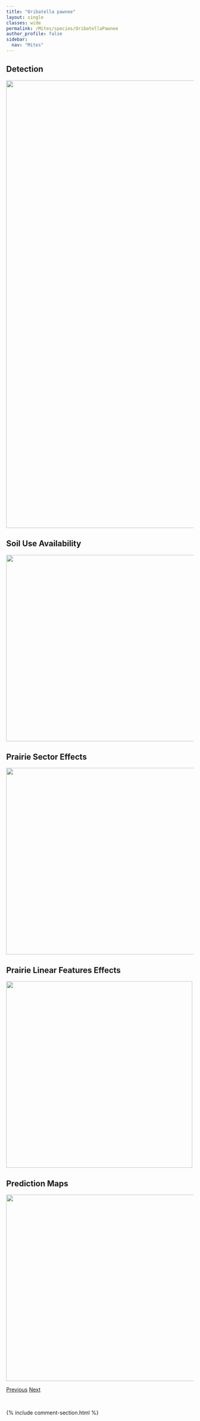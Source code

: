 ```yaml
---
title: "Oribatella pawnee"
layout: single
classes: wide
permalink: /Mites/species/OribatellaPawnee
author_profile: false
sidebar:
  nav: "Mites"
---
```


<h2>Detection</h2>

<a href="https://drive.google.com/uc?export=view&id=18kjs7agetlSg2YswQ2WGYcc-KWb4qFVR">
<img src="https://drive.google.com/uc?export=view&id=18kjs7agetlSg2YswQ2WGYcc-KWb4qFVR" height = "1200" width = "800">
</a>


<h2>Soil Use Availability</h2>

<a href="https://drive.google.com/uc?export=view&id=1iTa9Oz5HOJsza9m9NCUdm2oOPxc5EY46">
<img src="https://drive.google.com/uc?export=view&id=1iTa9Oz5HOJsza9m9NCUdm2oOPxc5EY46" height = "500" width = "1000">
</a>


<h2>Prairie Sector Effects</h2>

<a href="https://drive.google.com/uc?export=view&id=1Q451_SFhpy9Atn7eQwOUJ1vv6uWUVE-k">
<img src="https://drive.google.com/uc?export=view&id=1Q451_SFhpy9Atn7eQwOUJ1vv6uWUVE-k" height = "500" width = "1000">
</a>


<h2>Prairie Linear Features Effects</h2>

<a href="https://drive.google.com/uc?export=view&id=1wR2JsHYyjK_8law_eleYUhoGj8ZjpCtI">
<img src="https://drive.google.com/uc?export=view&id=1wR2JsHYyjK_8law_eleYUhoGj8ZjpCtI" height = "500" width = "500">
</a>


<h2>Prediction Maps</h2>

<a href="https://drive.google.com/uc?export=view&id=1iZ03pDjKS_3sitVFiMuhtD1S931P7yxR">
<img src="https://drive.google.com/uc?export=view&id=1iZ03pDjKS_3sitVFiMuhtD1S931P7yxR" height = "500" width = "1000">
</a>


<a href="/DevelopmentWebsite/Mites/species/OribatellaJacoti" class="pagination--pager" title="Oribatella jacoti">Previous</a> <a href="/DevelopmentWebsite/Mites/species/OribatellaReticulatoides" class="pagination--pager" title="Oribatella reticulatoides">Next</a>

<p>&nbsp;</p>

{% include comment-section.html %}
